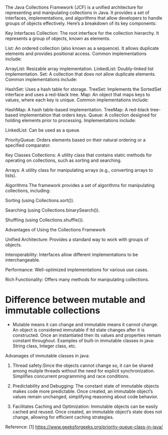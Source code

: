 The Java Collections Framework (JCF) is a unified architecture for representing and manipulating collections in Java. It provides a set of interfaces, implementations, and algorithms that allow developers to handle groups of objects effectively. Here’s a breakdown of its key components:

Key Interfaces
Collection: The root interface for the collection hierarchy. It represents a group of objects, known as elements.

List: An ordered collection (also known as a sequence). It allows duplicate elements and provides positional access. Common implementations include:

ArrayList: Resizable array implementation.
LinkedList: Doubly-linked list implementation.
Set: A collection that does not allow duplicate elements. Common implementations include:

HashSet: Uses a hash table for storage.
TreeSet: Implements the SortedSet interface and uses a red-black tree.
Map: An object that maps keys to values, where each key is unique. Common implementations include:

HashMap: A hash table-based implementation.
TreeMap: A red-black tree-based implementation that orders keys.
Queue: A collection designed for holding elements prior to processing. Implementations include:

LinkedList: Can be used as a queue.

PriorityQueue: Orders elements based on their natural ordering or a specified comparator.

Key Classes
Collections: A utility class that contains static methods for operating on collections, such as sorting and searching.

Arrays: A utility class for manipulating arrays (e.g., converting arrays to lists).

Algorithms
The framework provides a set of algorithms for manipulating collections, including:

Sorting (using Collections.sort()).

Searching (using Collections.binarySearch()).

Shuffling (using Collections.shuffle()).

Advantages of Using the Collections Framework

Unified Architecture: Provides a standard way to work with groups of objects.

Interoperability: Interfaces allow different implementations to be
interchangeable.

Performance: Well-optimized implementations for various use cases.

Rich Functionality: Offers many methods for manipulating collections.

# Difference between mutable and immutable collections

- Mutable means it can change and immutable means it cannot change. An object is considered immutable if itd state changes after it is constructed. Once an instantiated then its values and properties remain constant throughout. Examples of built-in immutable classes in java: String class, Integer class, etc.

Advanages of immutable classes in java:

1. Thread safety:Since the objects cannot change so, it can be shared among muliple threads without the need for explicit synchronization. Simplifies concurrent programming and race conditions.

2. Predictability and Debugging: The constant state of immutable objects makes code more predictable. Once created, an immutable object’s values remain unchanged, simplifying reasoning about code behavior.

3. Facilitates Caching and Optimization: Immutable objects can be easily cached and reused. Once created, an immutable object’s state does not change, allowing for efficient caching strategies.

Reference:
[1] https://www.geeksforgeeks.org/priority-queue-class-in-java/
